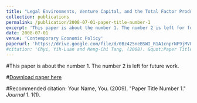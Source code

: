 ```yaml
---
title: "Legal Environments, Venture Capital, and the Total Factor Productivity Growth of Taiwanese Industry"
collection: publications
permalink: /publication/2008-07-01-paper-title-number-1
excerpt: 'This paper is about the number 1. The number 2 is left for future work.'
date: 2008-07-01
venue: 'Contemporary Economic Policy'
paperurl: 'https://drive.google.com/file/d/0Bz425neBSWI_R1A1cnprNF9jMVU/view'
#citation: 'Chyi, Yih-Luan and Meng-Chi Tang, (2008). &quot;Paper Title Number 1.&quot; <i>Journal 1</i>. 1(1).'
---
```

#This paper is about the number 1. The number 2 is left for future work.

#[Download paper here](https://drive.google.com/file/d/0Bz425neBSWI_R1A1cnprNF9jMVU/view)

#Recommended citation: Your Name, You. (2009). "Paper Title Number 1." <i>Journal 1</i>. 1(1).
